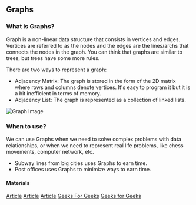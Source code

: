 ## Graphs

### What is Graphs?

Graph is a non-linear data structure that consists in vertices and edges. Vertices are referred to as the nodes
and the edges are the lines/archs that connects the nodes in the graph. You can think that graphs are similar to trees, but
trees have some more rules.

There are two ways to represent a graph:

- Adjacency Matrix: The graph is stored in the form of the 2D matrix where rows and columns denote vertices. It's easy to program it but it is a bit
  inefficient in terms of memory.
- Adjacency List: The graph is represented as a collection of linked lists.

![Graph Image](https://www.revista-programar.info/wp-content/uploads/2007/09/grafo-exemplo-1-768x460.gif)

### When to use?

We can use Graphs when we need to solve complex problems with data relationships, or when we need to
represent real life problems, like chess movements, computer network, etc.

- Subway lines from big cities uses Graphs to earn time.
- Post offices uses Graphs to minimize ways to earn time.

#### Materials

[Article](https://www.revista-programar.info/artigos/grafos-1a-parte/#:~:text=Utilizar%20grafos%20%C3%A9%20de%20grande,representados%20atrav%C3%A9s%20de%20um%20grafo.)
[Article](https://www.programiz.com/dsa/graph)
[Article](https://ricardoborges.dev/data-structures-in-typescript-graph)
[Geeks For Geeks](https://www.geeksforgeeks.org/introduction-to-graphs-data-structure-and-algorithm-tutorials/)
[Geeks for Geeks](https://www.geeksforgeeks.org/graph-data-structure-and-algorithms/)
